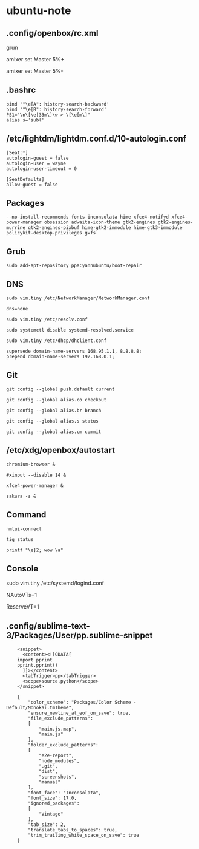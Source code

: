 # ubuntu-note

## .config/openbox/rc.xml

<keybind key="A-F2"><action name="Execute"><command>grun</command></action></keybind>

<keybind key="XF86AudioRaiseVolume"><action name="Execute"><command>amixer set Master 5%+</command></action></keybind>

<keybind key="XF86AudioLowerVolume"><action name="Execute"><command>amixer set Master 5%-</command></action></keybind>


## .bashrc

    bind '"\e[A": history-search-backward'
    bind '"\e[B": history-search-forward'
    PS1="\n\[\e[33m\]\w > \[\e[m\]"
    alias s='subl'


## /etc/lightdm/lightdm.conf.d/10-autologin.conf

    [Seat:*]
    autologin-guest = false
    autologin-user = wayne
    autologin-user-timeout = 0

    [SeatDefaults]
    allow-guest = false

## Packages

    --no-install-recommends fonts-inconsolata hime xfce4-notifyd xfce4-power-manager obsession adwaita-icon-theme gtk2-engines gtk2-engines-murrine gtk2-engines-pixbuf hime-gtk2-immodule hime-gtk3-immodule policykit-desktop-privileges gvfs 
    
## Grub

    sudo add-apt-repository ppa:yannubuntu/boot-repair
    
## DNS

    sudo vim.tiny /etc/NetworkManager/NetworkManager.conf
    
    dns=none
  
    sudo vim.tiny /etc/resolv.conf
  
    sudo systemctl disable systemd-resolved.service
    
    sudo vim.tiny /etc/dhcp/dhclient.conf
    
    supersede domain-name-servers 168.95.1.1, 8.8.8.8;
    prepend domain-name-servers 192.168.0.1;
    
## Git

    git config --global push.default current
    
    git config --global alias.co checkout
    
    git config --global alias.br branch
    
    git config --global alias.s status
    
    git config --global alias.cm commit
    
## /etc/xdg/openbox/autostart

    chromium-browser &
    
    #xinput --disable 14 &
    
    xfce4-power-manager &
    
    sakura -s &
    
## Command

    nmtui-connect
   
    tig status
    
    printf "\e]2; wow \a"
    
## Console

   sudo vim.tiny /etc/systemd/logind.conf

   NAutoVTs=1
   
   ReserveVT=1
    
## .config/sublime-text-3/Packages/User/pp.sublime-snippet

        <snippet>
          <content><![CDATA[
        import pprint
        pprint.pprint()
          ]]></content>
          <tabTrigger>pp</tabTrigger>
          <scope>source.python</scope>
        </snippet>

        {
            "color_scheme": "Packages/Color Scheme - Default/Monokai.tmTheme",
            "ensure_newline_at_eof_on_save": true,
            "file_exclude_patterns":
            [
                "main.js.map",
                "main.js"
            ],
            "folder_exclude_patterns":
            [
                "e2e-report",
                "node_modules",
                ".git",
                "dist",
                "screenshots",
                "manual"
            ],
            "font_face": "Inconsolata",
            "font_size": 17.0,
            "ignored_packages":
            [
                "Vintage"
            ],
            "tab_size": 2,
            "translate_tabs_to_spaces": true,
            "trim_trailing_white_space_on_save": true
        }


    
